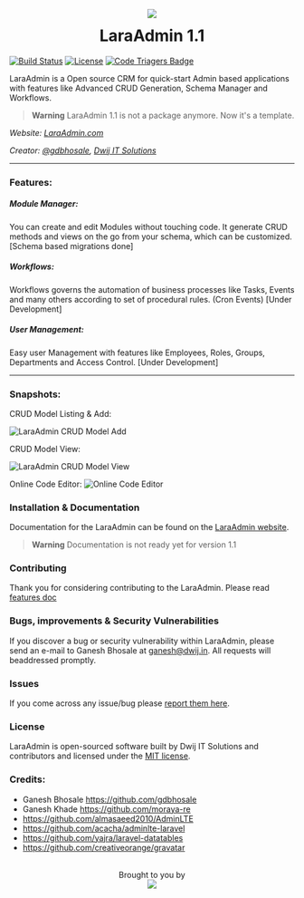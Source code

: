 <p align="center">
  <img src="https://laraadmin.com/img/laraadmin-256.png">
  <h1 align="center" style="margin-top:5px;">LaraAdmin 1.1</h1>
</p>

[![Build Status](https://travis-ci.org/dwijitsolutions/laraadmin.svg?branch=master)](https://travis-ci.org/dwijitsolutions/laraadmin)
[![License](https://poser.pugx.org/dwij/laraadmin/license.svg)](https://packagist.org/packages/dwij/laraadmin)
[![Code Triagers Badge](https://www.codetriage.com/dwijitsolutions/laraadmin/badges/users.svg)](https://www.codetriage.com/dwijitsolutions/laraadmin)

LaraAdmin is a Open source CRM for quick-start Admin based applications with features like Advanced CRUD Generation, Schema Manager and Workflows.

> **Warning**
> LaraAdmin 1.1 is not a package anymore.
> Now it's a template.

*Website: [LaraAdmin.com](https://laraadmin.com)*

*Creator: [@gdbhosale](https://github.com/gdbhosale), [Dwij IT Solutions](https://github.com/dwijitsolutions)*

--------

### Features:
##### Module Manager:
You can create and edit Modules without touching code. It generate CRUD methods and views on the go from your schema, which can be customized. [Schema based migrations done]

##### Workflows:
Workflows governs the automation of business processes like Tasks, Events and many others according to set of procedural rules. (Cron Events) [Under Development]

##### User Management:
Easy user Management with features like Employees, Roles, Groups, Departments and Access Control. [Under Development]

--------

### Snapshots:

CRUD Model Listing & Add:

![LaraAdmin CRUD Model Add](https://laraadmin.com/img/laraadmin/laraadmin-row-listing-add.jpg)

CRUD Model View:

![LaraAdmin CRUD Model View](https://laraadmin.com/img/laraadmin/laraadmin-row-view.jpg)

Online Code Editor:
![Online Code Editor](https://laraadmin.com/img/laraadmin/laraadmin-online-code-editor.jpg)

### Installation & Documentation

Documentation for the LaraAdmin can be found on the [LaraAdmin website](https://laraadmin.com/docs/1.1).
> **Warning**
> Documentation is not ready yet for version 1.1

### Contributing

Thank you for considering contributing to the LaraAdmin. Please read [features doc](https://laraadmin.com/devdoc-features)

### Bugs, improvements & Security Vulnerabilities

If you discover a bug or security vulnerability within LaraAdmin, please send an e-mail to Ganesh Bhosale at ganesh@dwij.in. All requests will beaddressed promptly.

### Issues

If you come across any issue/bug please [report them here](https://github.com/dwijitsolutions/laraadmin/issues).

### License

LaraAdmin is open-sourced software built by Dwij IT Solutions and contributors and licensed under the [MIT license](https://opensource.org/licenses/MIT).

### Credits:
- Ganesh Bhosale https://github.com/gdbhosale
- Ganesh Khade https://github.com/moraya-re
- https://github.com/almasaeed2010/AdminLTE
- https://github.com/acacha/adminlte-laravel
- https://github.com/yajra/laravel-datatables
- https://github.com/creativeorange/gravatar

<p align="center">
  <br>
  Brought to you by<br>
  <a href="https://dwijitsolutions.com">
  <img src="https://dwijitsolutions.com/wp-content/uploads/2016/01/dwij-it-solutions.png">
  </a>
</p>
